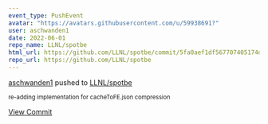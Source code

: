 ```yaml
---
event_type: PushEvent
avatar: "https://avatars.githubusercontent.com/u/59938691?"
user: aschwanden1
date: 2022-06-01
repo_name: LLNL/spotbe
html_url: https://github.com/LLNL/spotbe/commit/5fa0aef1df567707405174daf96a4e065225d4e3
repo_url: https://github.com/LLNL/spotbe
---
```


<a href='https://github.com/aschwanden1' target='_blank'>aschwanden1</a> pushed to <a href='https://github.com/LLNL/spotbe' target='_blank'>LLNL/spotbe</a>

<small>re-adding implementation for cacheToFE.json compression</small>

<a href='https://github.com/LLNL/spotbe/commit/5fa0aef1df567707405174daf96a4e065225d4e3' target='_blank'>View Commit</a>